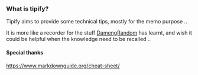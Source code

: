 ### What is tipify? 

Tipify aims to provide some technical tips, mostly for the memo purpose ..

It is more like a recorder for the stuff <a href="https://github.com/DamengRandom" target="_blank">DamengRandom</a> has learnt, and wish it could be helpful when the knowledge need to be recalled ..



#### Special thanks

<a href="https://www.markdownguide.org/cheat-sheet/"
  target="_blank">
  https://www.markdownguide.org/cheat-sheet/
</a>
